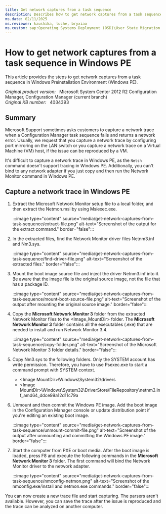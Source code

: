 ```yaml
---
title: Get network captures from a task sequence
description: Describes how to get network captures from a task sequence in Windows PE.
ms.date: 02/11/2025
ms.reviewer: kaushika, luche, bryxiao
ms.custom: sap:Operating Systems Deployment (OSD)\User State Migration
---
```

# How to get network captures from a task sequence in Windows PE

This article provides the steps to get network captures from a task sequence in Windows Preinstallation Environment (Windows PE).

_Original product version:_ &nbsp; Microsoft System Center 2012 R2 Configuration Manager, Configuration Manager (current branch)  
_Original KB number:_ &nbsp; 4034393

## Summary

Microsoft Support sometimes asks customers to capture a network trace when a Configuration Manager task sequence fails and returns a network error. Usually, we request that you capture a network trace by configuring port mirroring on the LAN switch or you capture a network trace on a Virtual Machine (VM) host, if the issue can be reproduced by a VM.

It's difficult to capture a network trace in Windows PE, as the `Netsh` command doesn't support tracing in Windows PE. Additionally, you can't bind to any network adapter if you just copy and then run the Network Monitor command in Windows PE.

## Capture a network trace in Windows PE

1. Extract the Microsoft Network Monitor setup file to a local folder, and then extract the Netmon.msi by using Msiexec.exe.

    :::image type="content" source="media/get-network-captures-from-task-sequence/extract-file.png" alt-text="Screenshot of the output for the extract command." border="false":::

2. In the extracted files, find the Network Monitor driver files Netnm3.inf and Nm3.sys.

    :::image type="content" source="media/get-network-captures-from-task-sequence/find-driver-file.png" alt-text="Screenshot of the extracted files." border="false":::

3. Mount the boot image source file and inject the driver Netnm3.inf into it. Be aware that the image file is the original source image, not the file that has a package ID.

    :::image type="content" source="media/get-network-captures-from-task-sequence/mount-boot-source-file.png" alt-text="Screenshot of the output after mounting the original source image." border="false":::

4. Copy the **Microsoft Network Monitor 3** folder from the extracted Network Monitor files to the \<Image_MountDir> folder. The **Microsoft Network Monitor 3** folder contains all the executables (.exe) that are needed to install and run Network Monitor 3.4.

    :::image type="content" source="media/get-network-captures-from-task-sequence/copy-folder.png" alt-text="Screenshot of the Microsoft Network Monitor 3 folder details." border="false":::

5. Copy Nm3.sys to the following folders. Only the SYSTEM account has write permission. Therefore, you have to use Psexec.exe to start a command prompt with SYSTEM context.

   - \<Image MountDir>\Windows\System32\drivers
   - \<Image MountDir>\Windows\System32\DriverStore\FileRepository\netnm3.inf_amd64_ddce99a12d11c79a

6. Unmount and then commit the Windows PE image. Add the boot image in the Configuration Manager console or update distribution point if you're editing an existing boot image.

    :::image type="content" source="media/get-network-captures-from-task-sequence/unmount-commit-file.png" alt-text="Screenshot of the output after unmounting and committing the Windows PE image." border="false":::

7. Start the computer from PXE or boot media. After the boot image is loaded, press F8 and execute the following commands in the **Microsoft Network Monitor 3** folder. The first command will bind the Network Monitor driver to the network adapter.

    :::image type="content" source="media/get-network-captures-from-task-sequence/nmconfig-netmon.png" alt-text="Screenshot of the nmconfig.exe/install and netmon.exe commands." border="false":::

You can now create a new trace file and start capturing. The parsers aren't available. However, you can save the trace after the issue is reproduced and the trace can be analyzed on another computer.
